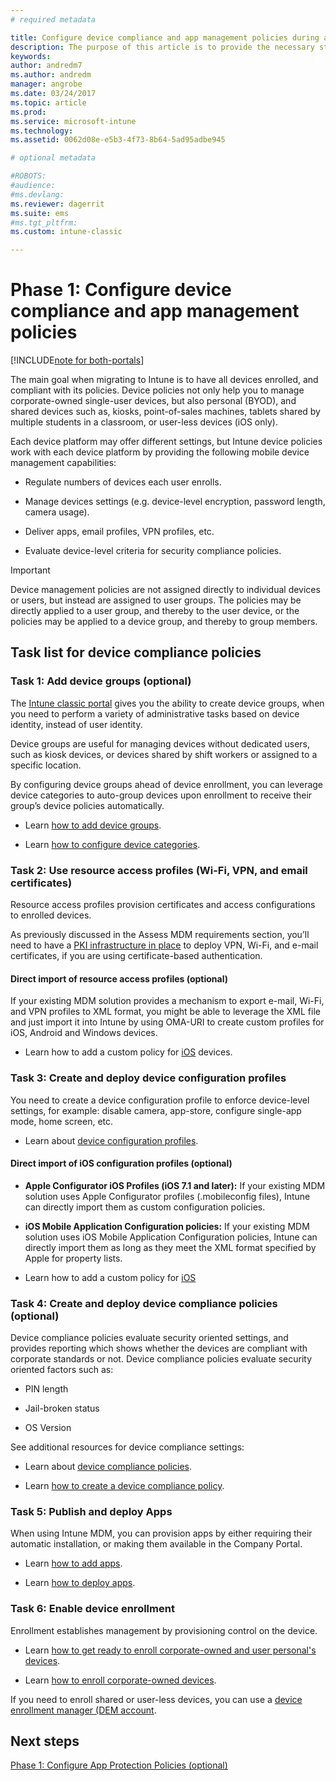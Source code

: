 ```yaml
---
# required metadata

title: Configure device compliance and app management policies during an Intune migration 
description: The purpose of this article is to provide the necessary steps to configure device compliance and app management policies during an Intune migration.
keywords:
author: andredm7
ms.author: andredm
manager: angrobe
ms.date: 03/24/2017
ms.topic: article
ms.prod:
ms.service: microsoft-intune
ms.technology:
ms.assetid: 0062d08e-e5b3-4f73-8b64-5ad95adbe945

# optional metadata

#ROBOTS:
#audience:
#ms.devlang:
ms.reviewer: dagerrit
ms.suite: ems
#ms.tgt_pltfrm:
ms.custom: intune-classic

---
```


# Phase 1: Configure device compliance and app management policies

[!INCLUDE[note for both-portals](./includes/note-for-both-portals.md)]

The main goal when migrating to Intune is to have all devices enrolled, and compliant with its policies. Device policies not only help you to manage corporate-owned single-user devices, but also personal (BYOD), and shared devices such as, kiosks, point-of-sales machines, tablets shared by multiple students in a classroom, or user-less devices (iOS only).

Each device platform may offer different settings, but Intune device policies work with each device platform by providing the following mobile device management capabilities:

-   Regulate numbers of devices each user enrolls.

-   Manage devices settings (e.g. device-level encryption, password length, camera usage).

-   Deliver apps, email profiles, VPN profiles, etc.

-   Evaluate device-level criteria for security compliance policies.

> [!IMPORTANT]
> Device management policies are not assigned directly to individual devices or users, but instead are assigned to user groups. The policies may be directly applied to a user group, and thereby to the user device, or the policies may be applied to a device group, and thereby to group members.

## Task list for device compliance policies

### Task 1: Add device groups (optional)

The [Intune classic portal](https://manage.microsoft.com/) gives you the ability to create device groups, when you need to perform a variety of administrative tasks based on device identity, instead of user identity.

Device groups are useful for managing devices without dedicated users, such as kiosk devices, or devices shared by shift workers or assigned to a specific location.

By configuring device groups ahead of device enrollment, you can leverage device categories to auto-group devices upon enrollment to receive their group’s device policies automatically.

-   Learn [how to add device groups](/intune-classic/get-started/start-with-a-paid-subscription-to-microsoft-intune-step-5).

-   Learn [how to configure device categories](/intune-classic/deploy-use/categorize-devices-with-device-group-mapping-in-microsoft-intune).

### Task 2: Use resource access profiles (Wi-Fi, VPN, and email certificates)

Resource access profiles provision certificates and access configurations to enrolled devices.

As previously discussed in the Assess MDM requirements section, you’ll need to have a [PKI infrastructure in place](/intune-classic/deploy-use/secure-resource-access-with-certificate-profiles) to deploy VPN, Wi-Fi, and e-mail certificates, if you are using certificate-based authentication.

#### Direct import of resource access profiles (optional)

If your existing MDM solution provides a mechanism to export e-mail, Wi-Fi, and VPN profiles to XML format, you might be able to leverage the XML file and just import it into Intune by using OMA-URI to create custom profiles for iOS, Android and Windows devices.

-   Learn how to add a custom policy for [iOS](/intune-classic/deploy-use/windows-10-policy-settings-in-microsoft-intune) devices.

### Task 3: Create and deploy device configuration profiles

You need to create a device configuration profile to enforce device-level settings, for example: disable camera, app-store, configure single-app mode, home screen, etc.

- Learn about [device configuration profiles](https://docs.microsoft.com/intune/device-profile-create).

####  Direct import of iOS configuration profiles (optional)

-   **Apple Configurator iOS Profiles (iOS 7.1 and later):** If your existing MDM solution uses Apple Configurator profiles (.mobileconfig files), Intune can directly import them as custom configuration policies.

-   **iOS Mobile Application Configuration policies:** If your existing MDM solution uses iOS Mobile Application Configuration policies, Intune can directly import them as long as they meet the XML format specified by Apple for property lists.

- Learn how to add a custom policy for [iOS](/intune-classic/deploy-use/ios-policy-settings-in-microsoft-intune#custom-policy-settings)

### Task 4: Create and deploy device compliance policies (optional)

Device compliance policies evaluate security oriented settings, and provides reporting which shows whether the devices are compliant with corporate standards or not. Device compliance policies evaluate security oriented factors such as:

-   PIN length

-   Jail-broken status

-   OS Version

See additional resources for device compliance settings:

-   Learn about [device compliance policies](/intune-classic/deploy-use/introduction-to-device-compliance-policies-in-microsoft-intune).

-   Learn [how to create a device compliance policy](/intune-classic/deploy-use/create-a-device-compliance-policy-in-microsoft-intune).

### Task 5: Publish and deploy Apps

When using Intune MDM, you can provision apps by either requiring their automatic installation, or making them available in the Company Portal.

-   Learn [how to add apps](/intune-classic/deploy-use/add-apps).

-   Learn [how to deploy apps](/intune-classic/deploy-use/deploy-apps).

### Task 6: Enable device enrollment

Enrollment establishes management by provisioning control on the device.

-   Learn [how to get ready to enroll corporate-owned and user personal's devices](/intune-classic/deploy-use/enroll-devices-in-microsoft-intune).

-   Learn [how to enroll corporate-owned devices](/intune-classic/deploy-use/manage-corporate-owned-devices).

If you need to enroll shared or user-less devices, you can use a [device enrollment manager (DEM account](/intune-classic/deploy-use/enroll-corporate-owned-devices-with-the-device-enrollment-manager-in-microsoft-intune).

## Next steps 

[Phase 1: Configure App Protection Policies (optional)](migration-guide-app-protection-policies.md)
